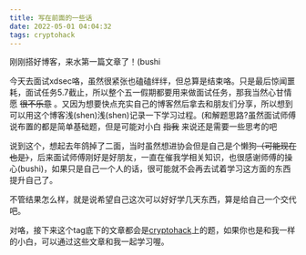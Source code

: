 ```yaml
---
title: 写在前面的一些话
date: 2022-05-01 04:04:32
tags: cryptohack
---
```


刚刚搭好博客，来水第一篇文章了！(bushi

今天去面试xdsec咯，虽然很紧张也磕磕绊绊，但总算是结束咯。只是最后惊闻噩耗，面试任务5.7截止，所以整个五一假期都要用来做面试任务，那我当然心甘情愿 ~~很不乐意~~ 。又因为想要快点充实自己的博客然后拿去和朋友们分享，所以想到可以用这个博客浅(shen)浅(shen)记录一下学习过程。(和解题思路?虽然面试师傅说布置的都是简单基础题，但是可能对小白 ~~指我~~ 来说还是需要一些思考的吧

说到这个，想起去年鸽掉了二面，当时虽然想进协会但是自己是个懒狗~~（可能现在也是）~~，后来面试师傅刚好是好朋友，一直在催我学相关知识，也很感谢师傅的操心(bushi)，如果只是自己一个人的话，很可能就不会再去试着学习这方面的东西提升自己了。

不管结果怎么样，就是说希望自己这次可以好好学几天东西，算是给自己一个交代吧。

对咯，接下来这个tag底下的文章都会是[cryptohack](https://cryptohack.org/)上的题，如果你也是和我一样的小白，可以通过这些文章和我一起学习喔。

